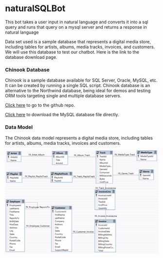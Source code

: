 # naturalSQLBot
This bot takes a user input in natural language and converts it into a sql query and runs that query on a mysql server and returns a response in natural language

Data set used is a sample database that represents a digital media store, including tables for artists, albums, media tracks, invoices, and customers. We will use this database to test our chatbot. Here is the link to the database download page.

### Chinook Database

Chinook is a sample database available for SQL Server, Oracle, MySQL, etc. It can be created by running a single SQL script. Chinook database is an alternative to the Northwind database, being ideal for demos and testing ORM tools targeting single and multiple database servers.

[Click here](https://github.com/lerocha/chinook-database) to go to the github repo.

[Click here](https://github.com/lerocha/chinook-database/blob/master/ChinookDatabase/DataSources/Chinook_MySql.sql) to download the MySQL database file directly.

### Data Model
The Chinook data model represents a digital media store, including tables for artists, albums, media tracks, invoices and customers.

![The Chinook data model represents a digital media store, including tables for artists, albums, media tracks, invoices and customers. ](img/image.png)